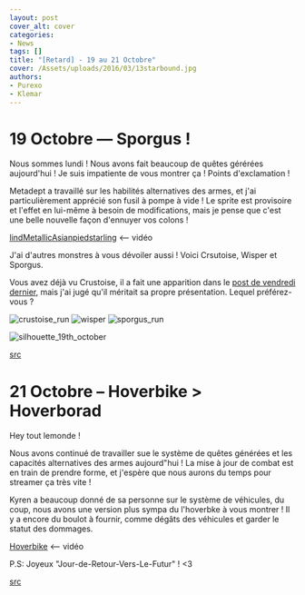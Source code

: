 ```yaml
---
layout: post
cover_alt: cover
categories:
- News
tags: []
title: "[Retard] - 19 au 21 Octobre"
cover: /Assets/uploads/2016/03/13starbound.jpg
authors:
- Purexo
- Klemar
---
```

# 19 Octobre — Sporgus !

Nous sommes lundi ! Nous avons fait beaucoup de quêtes gérérées aujourd'hui ! Je suis impatiente de vous montrer ça ! Points d'exclamation !

Metadept a travaillé sur les habilités alternatives des armes, et j'ai particulièrement apprécié son fusil à pompe à vide ! Le sprite est provisoire et l'effet en lui-même à besoin de modifications, mais je pense que c'est une belle nouvelle façon d'ennuyer vos colons !

[lindMetallicAsianpiedstarling](http://zippy.gfycat.com/BlindMetallicAsianpiedstarling.mp4) <-- vidéo

J'ai d'autres monstres à vous dévoiler aussi ! Voici Crsutoise, Wisper et Sporgus.

Vous avez déjà vu Crustoise, il a fait une apparition dans le [post de vendredi dernier](http://playstarbound.com/16th-october-sharkdog/), mais j'ai jugé qu'il méritait sa propre présentation. Lequel préférez-vous ?

![crustoise_run]({{site.asset_path.uploads}}/2016/03/crustoise_run.gif) ![wisper]({{site.asset_path.uploads}}/2016/03/wisper.gif) ![sporgus_run]({{site.asset_path.uploads}}/2016/03/sporgus_run.gif)

![silhouette_19th_october]({{site.asset_path.uploads}}/2016/03/silhouette_19th_october.png)

[src](http://playstarbound.com/19th-october-sporgus/)

# 21 Octobre – Hoverbike > Hoverborad

Hey tout lemonde !

Nous avons continué de travailler sue le système de quêtes générées et les capacités alternatives des armes aujourd"hui ! La mise à jour de combat est en train de prendre forme, et j'espère que nous aurons du temps pour streamer ça très vite !

Kyren a beaucoup donné de sa personne sur le système de véhicules, du coup, nous avons une version plus sympa du l'hoverbke à vous montrer ! Il y a encore du boulot à fournir, comme dégâts des véhicules et garder le statut des dommages.

[Hoverbike](http://giant.gfycat.com/DeadlyJoyfulHoneycreeper.webm) <-- vidéo

P.S: Joyeux "Jour-de-Retour-Vers-Le-Futur" ! <3

[src](http://playstarbound.com/21st-october-hoverbikes-hoverboards)
